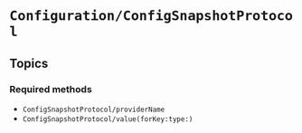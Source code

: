 # ``Configuration/ConfigSnapshotProtocol``

## Topics

### Required methods

- ``ConfigSnapshotProtocol/providerName``
- ``ConfigSnapshotProtocol/value(forKey:type:)``

